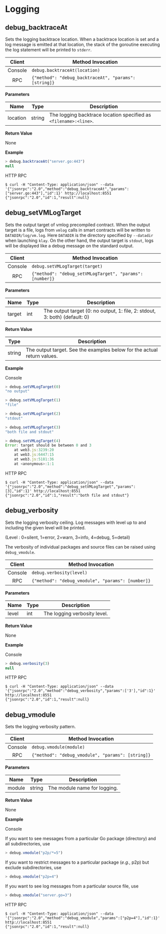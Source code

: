 # Logging

## debug_backtraceAt

Sets the logging backtrace location. When a backtrace location is set and a log message is emitted at that location, the stack of the goroutine executing the log statement will be printed to `stderr`.

| Client  | Method Invocation                                     |
|:-------:| ----------------------------------------------------- |
| Console | `debug.backtraceAt(location)`                         |
|   RPC   | `{"method": "debug_backtraceAt", "params": [string]}` |


**Parameters**

| Name     | Type   | Description                                                                  |
| -------- | ------ | ---------------------------------------------------------------------------- |
| location | string | The logging backtrace location specified as `<filename>:<line>`. |


**Return Value**

None

**Example**

```javascript
> debug.backtraceAt("server.go:443")
null
```

HTTP RPC

```shell
$ curl -H "Content-Type: application/json" --data '{"jsonrpc":"2.0","method":"debug_backtraceAt","params":["server.go:443"],"id":1}' http://localhost:8551
{"jsonrpc":"2.0","id":1,"result":null}
```

## debug_setVMLogTarget

Sets the output target of vmlog precompiled contract. When the output target is a file, logs from `vmlog` calls in smart contracts will be written to `DATADIR/log/vm.log`. Here `DATADIR` is the directory specified by `--datadir` when launching `klay`. On the other hand, the output target is `stdout`, logs will be displayed like a debug message on the standard output.

| Client  | Method Invocation                                        |
|:-------:| -------------------------------------------------------- |
| Console | `debug.setVMLogTarget(target)`                           |
|   RPC   | `{"method": "debug_setVMLogTarget", "params": [number]}` |


**Parameters**

| Name   | Type | Description                                                                |
| ------ | ---- | -------------------------------------------------------------------------- |
| target | int  | The output target (0: no output, 1: file, 2: stdout, 3: both) (default: 0) |


**Return Value**

| Type   | Description                                                             |
| ------ | ----------------------------------------------------------------------- |
| string | The output target. See the examples below for the actual return values. |


**Example**

Console

```javascript
> debug.setVMLogTarget(0)
"no output"

> debug.setVMLogTarget(1)
"file"

> debug.setVMLogTarget(2)
"stdout"

> debug.setVMLogTarget(3)
"both file and stdout"

> debug.setVMLogTarget(4)
Error: target should be between 0 and 3
    at web3.js:3239:20
    at web3.js:6447:15
    at web3.js:5181:36
    at <anonymous>:1:1
```

HTTP RPC

```shell
$ curl -H "Content-Type: application/json" --data '{"jsonrpc":"2.0","method":"debug_setVMLogTarget","params":[3],"id":1}' http://localhost:8551
{"jsonrpc":"2.0","id":1,"result":"both file and stdout"}
```

## debug_verbosity

Sets the logging verbosity ceiling. Log messages with level up to and including the given level will be printed.

(Level : 0=silent, 1=error, 2=warn, 3=info, 4=debug, 5=detail)

The verbosity of individual packages and source files can be raised using `debug_vmodule`.

| Client  | Method Invocation                                 |
|:-------:| ------------------------------------------------- |
| Console | `debug.verbosity(level)`                          |
|   RPC   | `{"method": "debug_vmodule", "params": [number]}` |


**Parameters**

| Name  | Type | Description                  |
| ----- | ---- | ---------------------------- |
| level | int  | The logging verbosity level. |


**Return Value**

None

**Example**

Console

```javascript
> debug.verbosity(3)
null
```

HTTP RPC

```shell
$ curl -H "Content-Type: application/json" --data '{"jsonrpc":"2.0","method":"debug_verbosity","params":['3'],"id":1}' http://localhost:8551
{"jsonrpc":"2.0","id":1,"result":null}
```

## debug_vmodule

Sets the logging verbosity pattern.

| Client  | Method Invocation                                 |
|:-------:| ------------------------------------------------- |
| Console | `debug.vmodule(module)`                           |
|   RPC   | `{"method": "debug_vmodule", "params": [string]}` |


**Parameters**

| Name   | Type   | Description                  |
| ------ | ------ | ---------------------------- |
| module | string | The module name for logging. |


**Return Value**

None

**Example**

Console

If you want to see messages from a particular Go package (directory) and all subdirectories, use

```javascript
> debug.vmodule("p2p/*=5")
```

If you want to restrict messages to a particular package (*e.g.*, p2p) but exclude subdirectories, use

```javascript
> debug.vmodule("p2p=4")
```

If you want to see log messages from a particular source file, use

```javascript
> debug.vmodule("server.go=3")
```

HTTP RPC

```shell
$ curl -H "Content-Type: application/json" --data '{"jsonrpc":"2.0","method":"debug_vmodule","params":["p2p=4"],"id":1}' http://localhost:8551
{"jsonrpc":"2.0","id":1,"result":null}
```